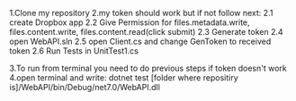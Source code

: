 1.Clone my repository
2.my token should work but if not follow next:
 2.1 create Dropbox app
 2.2 Give Permission for files.metadata.write, files.content.write, files.content.read(click submit)
 2.3 Generate token
 2.4 open WebAPI.sln
 2.5 open Client.cs and change GenToken to received token
 2.6 Run Tests in UnitTest1.cs
 
3.To run from terminal you need to do previous steps if token doesn't work
4.open terminal and write:
dotnet test [folder where repositiry is]/WebAPI/bin/Debug/net7.0/WebAPI.dll
